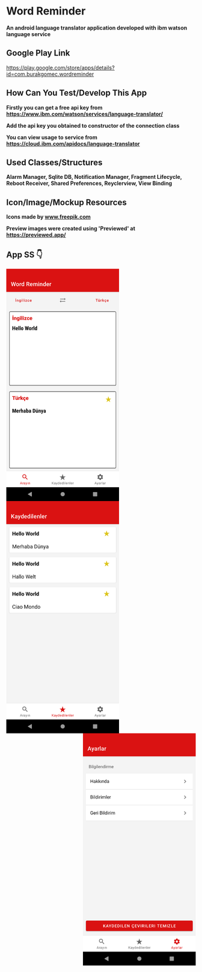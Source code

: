# Word Reminder
**An android language translator application developed with ibm watson language service**

## Google Play Link
https://play.google.com/store/apps/details?id=com.burakgomec.wordreminder

## How Can You Test/Develop This App
**Firstly you can get a free api key from https://www.ibm.com/watson/services/language-translator/**

**Add the api key you obtained to constructor of the connection class**

**You can view usage to service from https://cloud.ibm.com/apidocs/language-translator**

## Used Classes/Structures
**Alarm Manager, Sqlite DB, Notification Manager, Fragment Lifecycle, Reboot Receiver, Shared Preferences, Reyclerview, View Binding**


## Icon/Image/Mockup Resources
**Icons made by www.freepik.com**

**Preview images were created using 'Previewed' at https://previewed.app/**

## App SS  :point_down:
<a href="url"><img src="https://github.com/BurakGomec/Word_Reminder/blob/main/ss1.png" width="300" align="left"></a>
<a href="url"><img src="https://github.com/BurakGomec/Word_Reminder/blob/main/ss2.png" width="300" align="center"></a>
<a href="url"><img src="https://github.com/BurakGomec/Word_Reminder/blob/main/ss3.png" width="300" align="right"></a>



